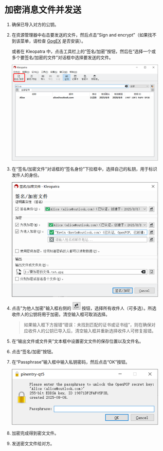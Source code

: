 # 加密消息文件并发送

1. 确保已导入对方的公钥。

2. 在资源管理器中右击要发送的文件，然后点击“Sign and encrypt”（如果找不到该菜单，请检查 [GpgEX](prepare-software.md#gpgex) 是否安装）。

    或者在 Kleopatra 中，点击工具栏上的“签名/加密”按钮，然后在“选择一个或多个要签名/加密的文件”对话框中选择要发送的文件。

    ![签名/加密按钮](encrypt-message/sign-and-encrypt-button.png)

3. 在“签名/加密文件”对话框的“签名身份”下拉框中，选择自己的私钥，用于标识发件人的身份。

    ![签名/加密文件对话框](encrypt-message/file-recipients.png)

4. 点击"为他人加密"输入框右侧的 ![选择证书按钮](encrypt-message/select-certificates-button.png) 按钮，选择所有收件人（可多选）。所选收件人的公钥将用于加密。清空输入框可取消选择。

    > 如果输入框下方报错“错误：未找到匹配的证书或证书组”，则在确保对应收件人的公钥已导入后，清空输入框并重新选择收件人可修复报错。

5. 在“输出文件或文件夹”文本框中设置密文文件的保存位置以及文件名。

6. 点击“签名/加密”按钮。

7. 在“Passphrase”输入框中输入私钥密码，然后点击“OK”按钮。

    ![输入私钥密码](shared/enter-private-key-passphrase.png)

8. 加密完成得到密文文件。

9. 发送密文文件给对方。